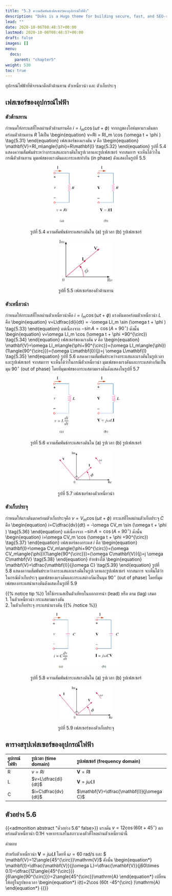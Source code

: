 ```yaml
---
title: "5.3 ความสัมพันธ์เฟสเซอร์ของอุปกรณ์ไฟฟ้า"
description: "Doks is a Hugo theme for building secure, fast, and SEO-ready documentation websites, which you can easily update and customize."
lead: ""
date: 2020-10-06T08:48:57+00:00
lastmod: 2020-10-06T08:48:57+00:00
draft: false
images: []
menu:
  docs:
    parent: "chapter5"
weight: 530
toc: true
---
```

อุปกรณ์ไฟฟ้าที่พิจารณาคือตัวต้านทาน ตัวเหนี่ยวนำ และ ตัวเก็บประจุ

## **เฟสเซอร์ของอุปกรณ์ไฟฟ้า**

### ตัวต้านทาน
กำหนดให้กระแสที่ไหลผ่านตัวต้านทานคือ $i=I_m \cos (\omega t + \phi )$ จากกฏของโอห์มหาแรงดันตกคร่อมตัวต้านทาน $R$ ได้เป็น
\begin{equation}
    v=Ri = RI_m \cos (\omega t + \phi ) \tag{5.31}
\end{equation}
เฟสเซอร์ของแรงดัน $v$ คือ
\begin{equation}
    \mathbf{V}=RI_m\angle{\phi}=R\mathbf{I} \tag{5.32}
\end{equation}
รูปที่ 5.4 แสดงความสัมพันธ์ระหว่างกระแสและแรงดันในรูปเวลาและรูปเฟสเซอร์
จากสมการ จะเห็นได้ว่าในกรณีตัวต้านทาน มุมเฟสของแรงดันและกระแสเท่ากัน  (in phase) ดังแสดงในรูปที่ 5.5

<figure>
<p align="center">
  <img src="fig5.4.png" alt="fig 5.4" style="width:50%">
</p>
  <figcaption style='text-align:center'>รูปที่ 5.4 ความสัมพันธ์กระแสแรงดันใน (a) รูปเวลา (b) รูปเฟสเซอร์</figcaption>
</figure>

<figure>
<p align="center">
  <img src="fig5.5.png" alt="fig 5.5" style="width:40%">
</p>
  <figcaption style='text-align:center'>รูปที่ 5.5 เฟสเซอร์ของตัวต้านทาน</figcaption>
</figure>

### ตัวเหนี่ยวนำ
กำหนดให้กระแสที่ไหลผ่านตัวเหนี่ยวนำคือ $i=I_m \cos (\omega t + \phi )$ แรงดันตกคร่อมตัวเหนี่ยวนำ $L$ คือ
\begin{equation}
    v=L\dfrac{di}{dt} = -\omega LI_m \sin (\omega t + \phi ) \tag{5.33}
\end{equation}
แต่เนื่องจาก $-\sin A = \cos (A+90^{\circ})$ ดังนั้น
\begin{equation}
    v=\omega LI_m \cos (\omega t + \phi +90^{\circ}) \tag{5.34}
\end{equation}
เฟสเซอร์ของแรงดัน $v$ คือ
\begin{equation}
    \mathbf{V}=\omega LI_m\angle{\phi+90^{\circ}}=(\omega LI_m\angle{\phi})(1\angle{90^{\circ}})=(\omega L\mathbf{I})(j)=j \omega L\mathbf{I} \tag{5.35}
\end{equation}
รูปที่ 5.6 แสดงความสัมพันธ์ระหว่างกระแสและแรงดันในรูปเวลาและรูปเฟสเซอร์
จากสมการ จะเห็นได้ว่าในกรณีตัวเหนี่ยวนำ มุมเฟสของแรงดันและกระแสต่างกันเป็นมุม $90^{\circ}$ (out of phase) โดยที่มุมเฟสของกระแสตามแรงดันดังแสดงในรูปที่ 5.7

<figure>
<p align="center">
  <img src="fig5.6.png" alt="fig 5.6" style="width:50%">
</p>
  <figcaption style='text-align:center'>รูปที่ 5.6 ความสัมพันธ์กระแสแรงดันใน (a) รูปเวลา (b) รูปเฟสเซอร์</figcaption>
</figure>

<figure>
<p align="center">
  <img src="fig5.7.png" alt="fig 5.7" style="width:40%">
</p>
  <figcaption style='text-align:center'>รูปที่ 5.7 เฟสเซอร์ของตัวเหนี่ยวนำ</figcaption>
</figure>

### ตัวเก็บประจุ
กำหนดให้แรงดันตกคร่อมตัวเก็บประจุคือ $v=V_m \cos (\omega t + \phi )$ กระแสที่ไหลผ่านตัวเก็บประจุ $C$ คือ
\begin{equation}
    i=C\dfrac{dv}{dt} = -\omega CV_m \sin (\omega t + \phi ) \tag{5.36}
\end{equation}
แต่เนื่องจาก $-\sin A = \cos (A+90^{\circ})$ ดังนั้น
\begin{equation}
    i=\omega CV_m \cos (\omega t + \phi +90^{\circ}) \tag{5.37}
\end{equation}
เฟสเซอร์ของกระแส $i$ คือ
\begin{equation}
    \mathbf{I}=\omega CV_m\angle{\phi+90^{\circ}}=(\omega CV_m\angle{\phi})(1\angle{90^{\circ}})=(\omega C\mathbf{V})(j)=j \omega C\mathbf{V} \tag{5.38}
\end{equation}
ย้ายข้างได้
\begin{equation}
    \mathbf{V}=\dfrac{\mathbf{I}}{j\omega C} \tag{5.39}
\end{equation}
รูปที่ 5.8 แสดงความสัมพันธ์ระหว่างกระแสและแรงดันในรูปเวลาและรูปเฟสเซอร์
จากสมการ จะเห็นได้ว่าในกรณีตัวเก็บประจุ มุมเฟสของแรงดันและกระแสต่างกันเป็นมุม $90^{\circ}$ (out of phase) โดยที่มุมเฟสของกระแสนำแรงดันดังแสดงในรูปที่ 5.9

{{% notice tip %}}
ให้ใช้กระแสเป็นตัวเทียบในบอกการนำ (lead) หรือ ตาม (lag) เสมอ
<br>1. ในตัวเหนี่ยวนำ กระแสตามแรงดัน
<br>2. ในตัวเก็บประจุ กระแสนำแรงดัน
{{% /notice %}}

<figure>
<p align="center">
  <img src="fig5.8.png" alt="fig 5.8" style="width:50%">
</p>
  <figcaption style='text-align:center'>รูปที่ 5.8 ความสัมพันธ์กระแสแรงดันใน (a) รูปเวลา (b) รูปเฟสเซอร์</figcaption>
</figure>

<figure>
<p align="center">
  <img src="fig5.9.png" alt="fig 5.9" style="width:40%">
</p>
  <figcaption style='text-align:center'>รูปที่ 5.9 เฟสเซอร์ของตัวเก็บประจุ</figcaption>
</figure>

## **ตารางสรุปเฟสเซอร์ของอุปกรณ์ไฟฟ้า**

| อุปกรณ์ไฟฟ้า      | รูปเวลา (time domain) | รูปเฟสเซอร์ (frequency domain) | 
| :---        |    :----   |  :----   | 
| R      | $v=Ri$      | $\mathbf{V}=R\mathbf{I}$ |
| L      | $v=L\dfrac{di}{dt}$      | $\mathbf{V}=j\omega L\mathbf{I}$   |
| C      | $i=C\dfrac{dv}{dt}$      | $\mathbf{V}=\dfrac{\mathbf{I}}{j\omega C}$ |

## ตัวอย่าง 5.6
{{<admonition abstract "ตัวอย่าง 5.6" false>}}
แรงดัน $v=12\cos (60t+45^{\circ})$ ตกคร่อมตัวเหนี่ยวนำ 0.1H จงหากระแสในสภาวะคงตัวที่ไหลผ่านตัวเหนี่ยวนำนี้

คำตอบ

สำหรับตัวเหนี่ยวนำ $\mathbf{V}=j\omega L\mathbf{I}$ โดยที่ $\omega = 60  \;\mathrm{rad/s}$ และ $ \mathbf{V}=12\angle{45^{\circ}}\mathrm{V}$
ดังนั้น
\begin{equation*}
    \mathbf{I}=\dfrac{\mathbf{V}}{j\omega L}=\dfrac{\mathbf{V}}{j60\times 0.1}=\dfrac{12\angle{45^{\circ}}}{ุุ6\angle{90^{\circ}}}=2\angle{45^{\circ}}\mathrm{A}
\end{equation*}
เปลี่ยนให้อยู่ในรูปของเวลา
\begin{equation*}
    i(t)=2\cos (60t -45^{\circ} )\mathrm{A}
\end{equation*}
{{</admonition>}}
